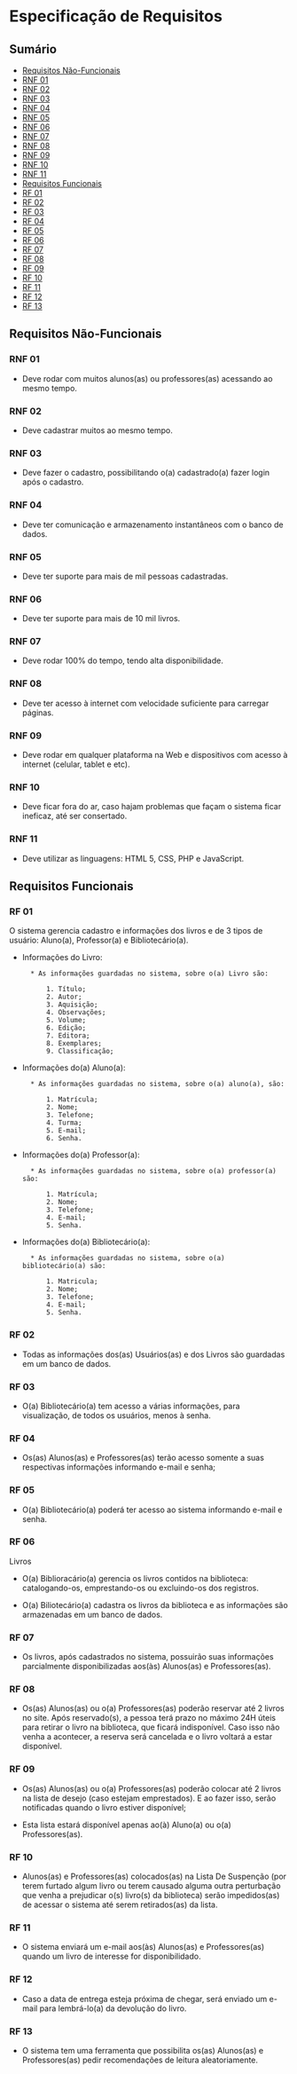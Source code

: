 # Especificação de Requisitos
## Sumário

- [Requisitos Não-Funcionais](Requisitos-Não---Funcionais)
- [RNF 01](RNF-01)
- [RNF 02](RNF-02)
- [RNF 03](RNF-03)
- [RNF 04](RNF-04)
- [RNF 05](RNF-05)
- [RNF 06](RNF-06)
- [RNF 07](RNF-07)
- [RNF 08](RNF-08)
- [RNF 09](RNF-09)
- [RNF 10](RNF-10)
- [RNF 11](RNF-11)
- [Requisitos Funcionais](Requisitos-Funcionais)
- [RF 01](RF-01)
- [RF 02](RF-02)
- [RF 03](RF-03)
- [RF 04](RF-04)
- [RF 05](RF-05)
- [RF 06](RF-06)
- [RF 07](RF-07)
- [RF 08](RF-08)
- [RF 09](RF-09)
- [RF 10](RF-10)
- [RF 11](RF-11)
- [RF 12](RF-12)
- [RF 13](RF-13)


## Requisitos Não-Funcionais

### RNF 01

-   Deve rodar com muitos alunos(as) ou professores(as) acessando ao mesmo tempo.

### RNF 02

-   Deve cadastrar muitos ao mesmo tempo.

### RNF 03

-   Deve fazer o cadastro, possibilitando o(a) cadastrado(a) fazer login após o cadastro.

### RNF 04

-   Deve ter comunicação e armazenamento instantâneos com o banco de dados.

### RNF 05

-   Deve ter suporte para mais de mil pessoas cadastradas.

### RNF 06   

-   Deve ter suporte para mais de 10 mil livros.

### RNF 07

- Deve rodar 100% do tempo, tendo alta disponibilidade.

### RNF 08    

-   Deve ter acesso à internet com velocidade suficiente para carregar páginas.

### RNF 09    

-   Deve rodar em qualquer plataforma na Web e dispositivos com acesso à internet (celular, tablet e etc).

### RNF 10    

-   Deve ficar fora do ar, caso hajam problemas que façam o sistema ficar ineficaz, até ser consertado.

### RNF 11    

-   Deve utilizar as linguagens: HTML 5, CSS, PHP e JavaScript.


## Requisitos Funcionais

### RF 01

O sistema gerencia cadastro e informações dos livros e de 3 tipos de usuário: Aluno(a), Professor(a) e Bibliotecário(a).

+ Informações do Livro:

		* As informações guardadas no sistema, sobre o(a) Livro são:

			1. Título;
			2. Autor;
			3. Aquisição;
			4. Observações;
			5. Volume;
			6. Edição;
			7. Editora;
			8. Exemplares;
			9. Classificação;

+ Informações do(a) Aluno(a):

		* As informações guardadas no sistema, sobre o(a) aluno(a), são:

			1. Matrícula;
			2. Nome;
			3. Telefone;   
			4. Turma;
			5. E-mail;
			6. Senha.

+ Informações do(a) Professor(a):

		* As informações guardadas no sistema, sobre o(a) professor(a) são:

			1. Matrícula;
			2. Nome;
			3. Telefone;
			4. E-mail;
			5. Senha.

+ Informações do(a) Bibliotecário(a):

		* As informações guardadas no sistema, sobre o(a) bibliotecário(a) são:

			1. Matricula;
			2. Nome;
			3. Telefone;
			4. E-mail;
			5. Senha.


### RF 02

- Todas as informações dos(as) Usuários(as) e dos Livros são guardadas em um banco de dados.

### RF 03

- O(a) Bibliotecário(a) tem acesso a várias informações, para visualização, de todos os usuários, menos à senha.

### RF 04

- Os(as) Alunos(as) e Professores(as) terão acesso somente a suas respectivas informações informando e-mail e senha;

### RF 05

- O(a) Bibliotecário(a) poderá ter acesso ao sistema informando e-mail e senha.

### RF 06

Livros

- O(a) Biblioracário(a) gerencia os livros contidos na biblioteca: catalogando-os, emprestando-os ou excluindo-os dos registros.

+ O(a) Biliotecário(a) cadastra os livros da biblioteca e as informações são armazenadas em um banco de dados.

### RF 07

- Os livros, após cadastrados no sistema, possuirão suas informações parcialmente disponibilizadas aos(às) Alunos(as) e Professores(as).

### RF 08

- Os(as) Alunos(as) ou o(a) Professores(as) poderão reservar até 2 livros no site. Após reservado(s), a pessoa terá prazo no máximo 24H úteis para retirar o livro na biblioteca, que ficará indisponível. Caso isso não venha a acontecer, a reserva será cancelada e o livro voltará a estar disponível.

### RF 09

- Os(as) Alunos(as) ou o(a) Professores(as) poderão colocar até 2 livros na lista de desejo (caso estejam emprestados). E ao fazer isso, serão notificadas quando o livro estiver disponível;

* Esta lista estará disponível apenas ao(à) Aluno(a) ou o(a) Professores(as).

### RF 10

- Alunos(as) e Professores(as) colocados(as) na Lista De Suspenção (por terem furtado algum livro ou terem causado alguma outra perturbação que venha a prejudicar o(s) livro(s) da biblioteca) serão impedidos(as) de acessar o sistema até serem retirados(as) da lista.

### RF 11

- O sistema enviará um e-mail aos(às) Alunos(as) e Professores(as) quando um livro de interesse for disponibilidado.

### RF 12

- Caso a data de entrega esteja próxima de chegar, será enviado um e-mail para lembrá-lo(a) da devolução do livro.

### RF 13

- O sistema tem uma ferramenta que possibilita os(as) Alunos(as) e Professores(as) pedir recomendações de leitura aleatoriamente.
